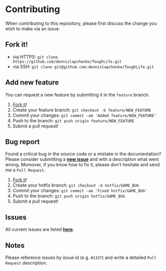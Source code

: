 # Contributing
When contributing to this repository, please first discuss the change you wish to make via an issue.

## Fork it!

* via HTTPS: `git clone https://github.com/dennislapchenko/ToughLife.git`
* via SSH: `git clone git@github.com:dennislapchenko/ToughLife.git`

## Add new feature
You can request a new feature by submitting it in the `feature` branch.

1. [Fork it](#fork-it)!
2. Create your feature branch: `git checkout -b feature/NEW_FEATURE`
3. Commit your changes: `git commit -am 'Added feature/NEW_FEATURE'`
4. Push to the branch: `git push origin feature/NEW_FEATURE`
5. Submit a pull request!

## Bug report
Found a critical bug in the source code or a mistake in the documentation? 
Please consider submitting a [**new issue**](https://github.com/dennislapchenko/ToughLife/issues) and with a description what went wrong. Moreover, if you know how to fix it, please don't hesitate and send me a `Pull Request`.

1. [Fork it](#fork-it)!
2. Create your hotfix branch: `git checkout -b hotfix/GAME_BUG`
3. Commit your changes: `git commit -am 'Fixed hotfix/GAME_BUG'`
4. Push to the branch: `git push origin hotfix/GAME_BUG`
5. Submit a pull request!

## Issues
All current issues are listed [**here**](https://github.com/dennislapchenko/ToughLife/issues).

## Notes
Please reference issues by issue id (e.g. `#1337`) and write a detailed `Pull Request` description. 
